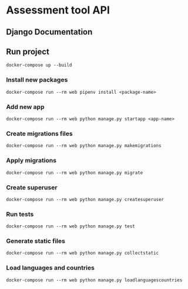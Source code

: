 # Assessment tool API

## Django Documentation

## Run project

    docker-compose up --build

### Install new packages

    docker-compose run --rm web pipenv install <package-name>

### Add new app

    docker-compose run --rm web python manage.py startapp <app-name>

### Create migrations files

    docker-compose run --rm web python manage.py makemigrations

### Apply migrations

    docker-compose run --rm web python manage.py migrate

### Create superuser

    docker-compose run --rm web python manage.py createsuperuser

### Run tests

    docker-compose run --rm web python manage.py test

### Generate static files

    docker-compose run --rm web python manage.py collectstatic

### Load languages and countries

    docker-compose run --rm web python manage.py loadlanguagescountries